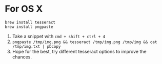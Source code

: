# For OS X
```
brew install tesseract
brew install pngpaste
```
1. Take a snippet with `cmd + shift + ctrl + 4`
2. `pngpaste /tmp/img.png && tesseract /tmp/img.png /tmp/img && cat /tmp/img.txt | pbcopy`
3. Hope for the best, try different tesseract options to improve the chances.
